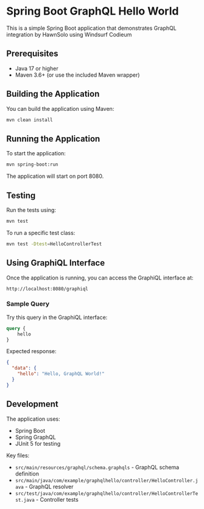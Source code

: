 # Spring Boot GraphQL Hello World

This is a simple Spring Boot application that demonstrates GraphQL integration by HawnSolo using Windsurf Codieum 

## Prerequisites

- Java 17 or higher
- Maven 3.6+ (or use the included Maven wrapper)

## Building the Application

You can build the application using Maven:

```bash
mvn clean install
```

## Running the Application

To start the application:

```bash
mvn spring-boot:run
```

The application will start on port 8080.

## Testing

Run the tests using:

```bash
mvn test
```

To run a specific test class:

```bash
mvn test -Dtest=HelloControllerTest
```

## Using GraphiQL Interface

Once the application is running, you can access the GraphiQL interface at:

```
http://localhost:8080/graphiql
```

### Sample Query

Try this query in the GraphiQL interface:

```graphql
query {
    hello
}
```

Expected response:
```json
{
  "data": {
    "hello": "Hello, GraphQL World!"
  }
}
```

## Development

The application uses:
- Spring Boot
- Spring GraphQL
- JUnit 5 for testing

Key files:
- `src/main/resources/graphql/schema.graphqls` - GraphQL schema definition
- `src/main/java/com/example/graphqlhello/controller/HelloController.java` - GraphQL resolver
- `src/test/java/com/example/graphqlhello/controller/HelloControllerTest.java` - Controller tests
